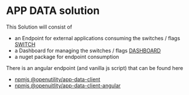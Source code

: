 # APP DATA solution

This Solution will consist of

- an Endpoint for external applications consuming the switches / flags [SWITCH](./SWITCH/readme.md)
- a Dashboard for managing the switches / flags [DASHBOARD](./DASHBOARD/readme.md)
- a nuget package for endpoint consumption

There is an angular endpoint (and vanilla js script) that can be found here

- [npmjs @openutility/app-data-client](https://www.npmjs.com/package/@openutility/app-data-client)
- [npmjs @openuitlity/app-data-client-angular](https://www.npmjs.com/package/@openutility/app-data-client-angular)